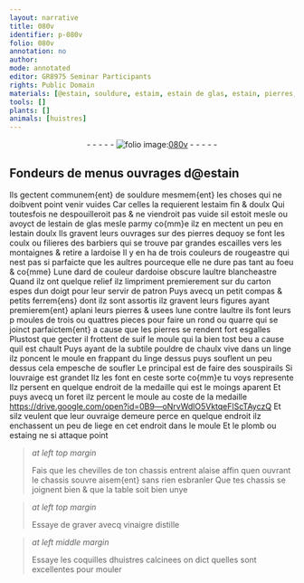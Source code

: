```yaml
---
layout: narrative
title: 080v
identifier: p-080v
folio: 080v
annotation: no
author:
mode: annotated
editor: GR8975 Seminar Participants
rights: Public Domain
materials: [@estain, souldure, estaim, estain de glas, estain, pierres, ardoise, carton, ferrem{ens}, suif, chaulx vive, linge, poncent, liege, plomb, estaing, vinaigre distille, coquilles dhuistres]
tools: []
plants: []
animals: [huistres]
---
```


<div class="folio" align="center">- - - - - <a href="http://gallica.bnf.fr/ark:/12148/btv1b10500001g/f166.image" target="_blank"><img src="https://cu-mkp.github.io/2017-workshop-edition/assets/photo-icon.png" alt="folio image: " style="display:inline-block; margin-bottom:-3px;"/>080v</a> - - - - - </div>    

## <span class="pro">Fondeurs</span> de menus ouvrages d<span class="m">@estain</span>

 
Ils gectent communem{ent} de <span class="m">souldure</span> mesmem{ent} les choses qui ne doibvent point venir vuides Car celles la requierent l<span class="m">estaim</span> fin & doulx Qui toutesfois ne despouilleroit pas & ne viendroit pas vuide sil estoit mesle ou avoyct de l<span class="m">estain de glas</span> mesle parmy co{mm}e ilz en mectent un peu en l<span class="m">estain</span> doulx Ils gravent leurs ouvrages sur des <span class="m">pierres</span> dequoy se font les coulx ou filieres des <span class="pro">barbiers</span> qui se trouve par grandes escailles vers les montaignes & retire a l<span class="m">ardoise</span> Il y en ha de trois couleurs de rougeastre qui nest pas si parfaicte que les aultres pourceque elle ne dure pas tant au foeu & co{mme} Lune dard de couleur d<span class="m">ardoise</span> obscure laultre blancheastre Quand ilz ont quelque relief ilz limpriment premierement sur du <span class="m">carton</span> espes dun doigt pour leur servir de patron Puys avecq un petit compas & petits <span class="m">ferrem{ens}</span> dont ilz sont assortis ilz gravent leurs figures ayant premierem{ent} aplani leurs <span class="m">pierres</span> & usees lune contre laultre ils font leurs p moules de trois ou quattres pieces pour faire un rond ou quarre qui se joinct parfaictem{ent} a cause que les <span class="m">pierres</span> se rendent fort esgalles Plustost que gecter il frottent de <span class="m">suif</span> le moule qui la bien tost beu a cause quil est chault Puys ayant de la subtile pouldre de <span class="m">chaulx vive</span> dans un <span class="m">linge</span> ilz <span class="m">poncent</span> le moule en frappant du <span class="m">linge</span> dessus puys souflent un peu dessus cela empesche de soufler Le principal est de faire des souspirails Si louvraige est grandet Ilz les font en ceste sorte co{mm}e tu voys represente Ilz persent en quelque endroit de la medaille qui est le moings aparent Et puys avecq un foret ilz percent le moule au coste de la medaille   https://drive.google.com/open?id=0B9—oNrvWdlO5VktqeFlScTAyczQ  Et silz veulent que leur ouvraige demeure perce en quelque endroit ilz enchassent un peu de <span class="m">liege</span> en cet endroit dans le moule Et le <span class="m">plomb</span> ou <span class="m">estaing</span> ne si attaque point
 
> *at left top margin*
> 
>   Fais que les chevilles de ton chassis entrent alaise affin quen ouvrant le chassis souvre aisem{ent} sans rien esbranler Que tes chassis se joignent bien & que la table soit bien unye
 
> *at left top margin*
> 
>   Essaye de graver avecq <span class="m">vinaigre distille</span>
 
> *at left middle margin*
> 
>   Essaye les <span class="m">coquilles d<span class="al">huistres</span></span> calcinees on dict quelles sont excellentes pour mouler
 